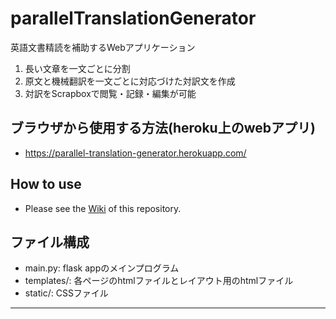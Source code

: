 # parallelTranslationGenerator

英語文書精読を補助するWebアプリケーション
1. 長い文章を一文ごとに分割
2. 原文と機械翻訳を一文ごとに対応づけた対訳文を作成
3. 対訳をScrapboxで閲覧・記録・編集が可能


## ブラウザから使用する方法(heroku上のwebアプリ)
- https://parallel-translation-generator.herokuapp.com/

## How to use
- Please see the [Wiki](https://github.com/tomiokario/parallelTranslationGenerator/wiki) of this repository.

## ファイル構成
- main.py: flask appのメインプログラム
- templates/: 各ページのhtmlファイルとレイアウト用のhtmlファイル
- static/: CSSファイル
---
